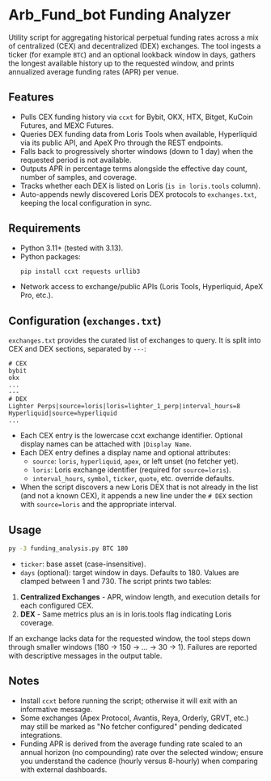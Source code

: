 # Arb_Fund_bot Funding Analyzer

Utility script for aggregating historical perpetual funding rates across a mix
of centralized (CEX) and decentralized (DEX) exchanges. The tool ingests a
ticker (for example `BTC`) and an optional lookback window in days, gathers the
longest available history up to the requested window, and prints annualized
average funding rates (APR) per venue.

## Features
- Pulls CEX funding history via `ccxt` for Bybit, OKX, HTX, Bitget, KuCoin
  Futures, and MEXC Futures.
- Queries DEX funding data from Loris Tools when available, Hyperliquid via its
  public API, and ApeX Pro through the REST endpoints.
- Falls back to progressively shorter windows (down to 1 day) when the
  requested period is not available.
- Outputs APR in percentage terms alongside the effective day count, number of
  samples, and coverage.
- Tracks whether each DEX is listed on Loris (`is in loris.tools` column).
- Auto-appends newly discovered Loris DEX protocols to `exchanges.txt`, keeping
  the local configuration in sync.

## Requirements
- Python 3.11+ (tested with 3.13).
- Python packages:
  ```bash
  pip install ccxt requests urllib3
  ```
- Network access to exchange/public APIs (Loris Tools, Hyperliquid, ApeX Pro,
  etc.).

## Configuration (`exchanges.txt`)
`exchanges.txt` provides the curated list of exchanges to query. It is split
into CEX and DEX sections, separated by `---`:

```
# CEX
bybit
okx
...
---
# DEX
Lighter Perps|source=loris|loris=lighter_1_perp|interval_hours=8
Hyperliquid|source=hyperliquid
...
```

- Each CEX entry is the lowercase ccxt exchange identifier. Optional display
  names can be attached with `|Display Name`.
- Each DEX entry defines a display name and optional attributes:
  - `source`: `loris`, `hyperliquid`, `apex`, or left unset (no fetcher yet).
  - `loris`: Loris exchange identifier (required for `source=loris`).
  - `interval_hours`, `symbol`, `ticker`, `quote`, etc. override defaults.
- When the script discovers a new Loris DEX that is not already in the list (and
  not a known CEX), it appends a new line under the `# DEX` section with
  `source=loris` and the appropriate interval.

## Usage
```bash
py -3 funding_analysis.py BTC 180
```
- `ticker`: base asset (case-insensitive).
- `days` (optional): target window in days. Defaults to 180. Values are clamped
  between 1 and 730.
The script prints two tables:
1. **Centralized Exchanges** - APR, window length, and execution details for
   each configured CEX.
2. **DEX** - Same metrics plus an is in loris.tools flag indicating Loris
   coverage.

If an exchange lacks data for the requested window, the tool steps down through
smaller windows (180 -> 150 -> ... -> 30 -> 1). Failures are reported with
descriptive messages in the output table.

## Notes
- Install `ccxt` before running the script; otherwise it will exit with an
  informative message.
- Some exchanges (Apex Protocol, Avantis, Reya, Orderly, GRVT, etc.) may still
  be marked as "No fetcher configured" pending dedicated integrations.
- Funding APR is derived from the average funding rate scaled to an annual horizon (no compounding)
  rate over the selected window; ensure you understand the cadence (hourly
  versus 8-hourly) when comparing with external dashboards.



